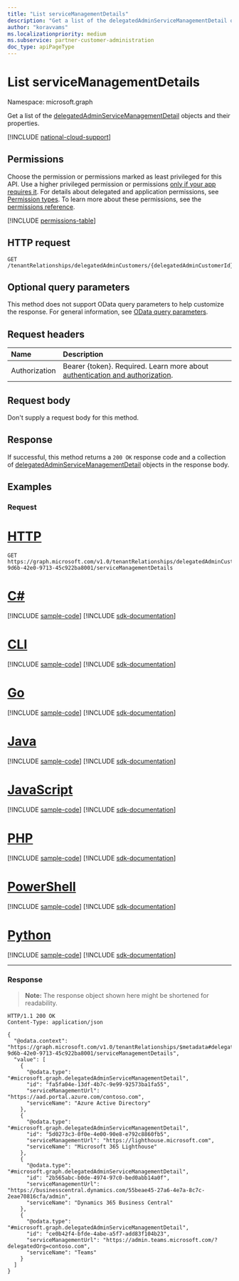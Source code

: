 ```yaml
---
title: "List serviceManagementDetails"
description: "Get a list of the delegatedAdminServiceManagementDetail objects and their properties."
author: "koravvams"
ms.localizationpriority: medium
ms.subservice: partner-customer-administration
doc_type: apiPageType
---
```


# List serviceManagementDetails
Namespace: microsoft.graph

Get a list of the [delegatedAdminServiceManagementDetail](../resources/delegatedAdminServiceManagementDetail.md) objects and their properties.

[!INCLUDE [national-cloud-support](../../includes/global-only.md)]

## Permissions
Choose the permission or permissions marked as least privileged for this API. Use a higher privileged permission or permissions [only if your app requires it](/graph/permissions-overview#best-practices-for-using-microsoft-graph-permissions). For details about delegated and application permissions, see [Permission types](/graph/permissions-overview#permission-types). To learn more about these permissions, see the [permissions reference](/graph/permissions-reference).

<!-- { "blockType": "permissions", "name": "delegatedadmincustomer_list_servicemanagementdetails" } -->
[!INCLUDE [permissions-table](../includes/permissions/delegatedadmincustomer-list-servicemanagementdetails-permissions.md)]

## HTTP request

<!-- {
  "blockType": "ignored"
}
-->
``` http
GET /tenantRelationships/delegatedAdminCustomers/{delegatedAdminCustomerId}/serviceManagementDetails
```

## Optional query parameters
This method does not support OData query parameters to help customize the response. For general information, see [OData query parameters](/graph/query-parameters).

## Request headers
|Name|Description|
|:---|:---|
|Authorization|Bearer {token}. Required. Learn more about [authentication and authorization](/graph/auth/auth-concepts).|

## Request body
Don't supply a request body for this method.

## Response

If successful, this method returns a `200 OK` response code and a collection of [delegatedAdminServiceManagementDetail](../resources/delegatedAdminServiceManagementDetail.md) objects in the response body.

## Examples

### Request

# [HTTP](#tab/http)
<!-- {
  "blockType": "request",
  "name": "list_delegatedAdminServiceManagementDetails"
}
-->
``` http
GET https://graph.microsoft.com/v1.0/tenantRelationships/delegatedAdminCustomers/4fdbff88-9d6b-42e0-9713-45c922ba8001/serviceManagementDetails
```

# [C#](#tab/csharp)
[!INCLUDE [sample-code](../includes/snippets/csharp/list-delegatedadminservicemanagementdetails-csharp-snippets.md)]
[!INCLUDE [sdk-documentation](../includes/snippets/snippets-sdk-documentation-link.md)]

# [CLI](#tab/cli)
[!INCLUDE [sample-code](../includes/snippets/cli/list-delegatedadminservicemanagementdetails-cli-snippets.md)]
[!INCLUDE [sdk-documentation](../includes/snippets/snippets-sdk-documentation-link.md)]

# [Go](#tab/go)
[!INCLUDE [sample-code](../includes/snippets/go/list-delegatedadminservicemanagementdetails-go-snippets.md)]
[!INCLUDE [sdk-documentation](../includes/snippets/snippets-sdk-documentation-link.md)]

# [Java](#tab/java)
[!INCLUDE [sample-code](../includes/snippets/java/list-delegatedadminservicemanagementdetails-java-snippets.md)]
[!INCLUDE [sdk-documentation](../includes/snippets/snippets-sdk-documentation-link.md)]

# [JavaScript](#tab/javascript)
[!INCLUDE [sample-code](../includes/snippets/javascript/list-delegatedadminservicemanagementdetails-javascript-snippets.md)]
[!INCLUDE [sdk-documentation](../includes/snippets/snippets-sdk-documentation-link.md)]

# [PHP](#tab/php)
[!INCLUDE [sample-code](../includes/snippets/php/list-delegatedadminservicemanagementdetails-php-snippets.md)]
[!INCLUDE [sdk-documentation](../includes/snippets/snippets-sdk-documentation-link.md)]

# [PowerShell](#tab/powershell)
[!INCLUDE [sample-code](../includes/snippets/powershell/list-delegatedadminservicemanagementdetails-powershell-snippets.md)]
[!INCLUDE [sdk-documentation](../includes/snippets/snippets-sdk-documentation-link.md)]

# [Python](#tab/python)
[!INCLUDE [sample-code](../includes/snippets/python/list-delegatedadminservicemanagementdetails-python-snippets.md)]
[!INCLUDE [sdk-documentation](../includes/snippets/snippets-sdk-documentation-link.md)]

---

### Response
>**Note:** The response object shown here might be shortened for readability.
<!-- {
  "blockType": "response",
  "truncated": true,
  "@odata.type": "Collection(microsoft.graph.delegatedAdminServiceManagementDetail)"
}
-->
``` http
HTTP/1.1 200 OK
Content-Type: application/json

{
  "@odata.context": "https://graph.microsoft.com/v1.0/tenantRelationships/$metadata#delegatedAdminCustomers/4fdbff88-9d6b-42e0-9713-45c922ba8001/serviceManagementDetails",
  "value": [
    {
      "@odata.type": "#microsoft.graph.delegatedAdminServiceManagementDetail",
      "id": "fa5fa04e-13df-4b7c-9e99-92573ba1fa55",
      "serviceManagementUrl": "https://aad.portal.azure.com/contoso.com",
      "serviceName": "Azure Active Directory"
    },
    {
      "@odata.type": "#microsoft.graph.delegatedAdminServiceManagementDetail",
      "id": "5d0273c3-0f0e-4e00-90e8-e792c8860fb5",
      "serviceManagementUrl": "https://lighthouse.microsoft.com",
      "serviceName": "Microsoft 365 Lighthouse"
    },
    {
      "@odata.type": "#microsoft.graph.delegatedAdminServiceManagementDetail",
      "id": "2b565abc-b0de-4974-97c0-bed0abb14a0f",
      "serviceManagementUrl": "https://businesscentral.dynamics.com/55beae45-27a6-4e7a-8c7c-2eae70816cfa/admin",
      "serviceName": "Dynamics 365 Business Central"
    },
    {
      "@odata.type": "#microsoft.graph.delegatedAdminServiceManagementDetail",
      "id": "ce0b42f4-bfde-4abe-a5f7-add83f104b23",
      "serviceManagementUrl": "https://admin.teams.microsoft.com/?delegatedOrg=contoso.com",
      "serviceName": "Teams"
    }
  ]
}
```


